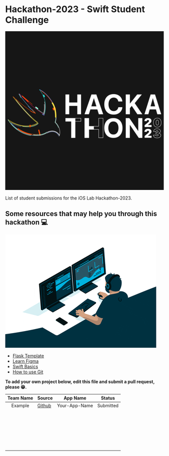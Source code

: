 # Hackathon-2023 - Swift Student Challenge

![1682741070651](image/README/1682741070651.png)

List of student submissions for the iOS Lab Hackathon-2023.


## Some resources that may help you through this hackathon 💻

![1682742725710](image/README/1682742725710.png)

* [Flask Template](https://github.com/luisced/flask-template)
* [Learn Figma](https://www.figma.com/resources/learn-design/)
* [Swift Basics](https://docs.swift.org/swift-book/documentation/the-swift-programming-language/guidedtour/)
* [How to use Git](https://www.w3schools.com/git/)


**To add your own project below, edit this file and submit a pull request, please 😁.**

| Team Name | Source                                              |   App Name   |  Status  |
| :-------: | --------------------------------------------------- | :-----------: | :-------: |
|  Example  | [Github](https://github.com/iOS-Lab-UP/Hackathon-2023) | Your-App-Name | Submitted |
|          |                                                     |              |          |
|          |                                                     |              |          |
|          |                                                     |              |          |
|          |                                                     |              |          |
|          |                                                     |              |          |
|          |                                                     |              |          |
|          |                                                     |              |          |
|          |                                                     |              |          |
|          |                                                     |              |          |
|          |                                                     |              |          |
|          |                                                     |              |          |
|          |                                                     |              |          |
|          |                                                     |              |          |
|          |                                                     |              |          |
|          |                                                     |              |          |
|          |                                                     |              |          |
|          |                                                     |              |          |
|          |                                                     |              |          |
|          |                                                     |              |          |
|          |                                                     |              |          |
|          |                                                     |              |          |
|          |                                                     |              |          |
|          |                                                     |              |          |
|          |                                                     |              |          |
|          |                                                     |              |          |
